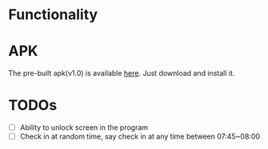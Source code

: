 # Functionality

# APK
The pre-built apk(v1.0) is available [here](app/release/app-release.apk). Just download and install it.

# TODOs
- [ ] Ability to unlock screen in the program
- [ ] Check in at random time, say check in at any time between 07:45~08:00
